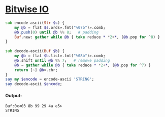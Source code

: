 [1]: https://rosettacode.org/wiki/Bitwise_IO

# [Bitwise IO][1]

```raku
sub encode-ascii(Str $s) {
    my @b = flat $s.ords».fmt("%07b")».comb;
    @b.push(0) until @b %% 8;   # padding
    Buf.new: gather while @b { take reduce * *2+*, (@b.pop for ^8) }
}
 
sub decode-ascii(Buf $b) {
    my @b = flat $b.list».fmt("%08b")».comb;
    @b.shift until @b %% 7;   # remove padding
    @b = gather while @b { take reduce * *2+*, (@b.pop for ^7) }
    return [~] @b».chr;
}
say my $encode = encode-ascii 'STRING';
say decode-ascii $encode;
```

#### Output:
```
Buf:0x<03 8b 99 29 4a e5>
STRING
```